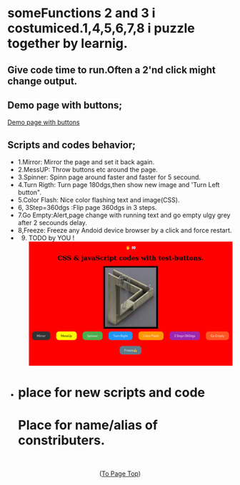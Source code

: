 
# someFunctions 2 and 3 i costumiced.1,4,5,6,7,8 i puzzle together by learnig.
## Give code time to run.Often a 2'nd click might change output.<a id="up"></a>

## Demo page with buttons;
<a href="https://kaliscandinavia.github.io/javaScript-fun" target="_blank">Demo page with buttons</a>

## Scripts and codes behavior;
 - 1.Mirror: Mirror the page and set it back again.
- 2.MessUP: Throw buttons etc around the page.
- 3.Spinner: Spinn page around faster and faster for 5 secound.
- 4.Turn Rigth: Turn page 180dgs,then show new image and 'Turn Left button".
- 5.Color Flash: Nice color flashing text and image(CSS).
- 6, 3Step=360dgs :Flip page 360dgs in 3 steps.
- 7.Go Empty:Alert,page change with running text and go empty ulgy grey after 2 secounds delay.
- 8,Freeze: Freeze any Andoid device browser by a click and force restart.
- 9. TODO by YOU !
   ![repo-img](repo.png)
- # place for new scripts and code
  # Place for name/alias of constributers.
<br>
<p align="center">(<a href="#up">To Page Top</a>)</p>
